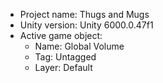                                                                                                                                                                                                                                                                                                                                                                                                                                                                                                                                  
<!-- UNITY CODE ASSIST INSTRUCTIONS START -->
- Project name: Thugs and Mugs
- Unity version: Unity 6000.0.47f1
- Active game object:
  - Name: Global Volume
  - Tag: Untagged
  - Layer: Default
<!-- UNITY CODE ASSIST INSTRUCTIONS END -->